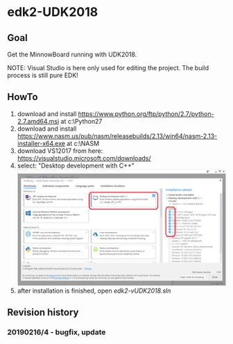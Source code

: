 # edk2-UDK2018

## Goal
Get the MinnowBoard running with UDK2018.

NOTE: Visual Studio is here only used for editing the project.
The build process is still pure EDK!

## HowTo
1. download and install https://www.python.org/ftp/python/2.7/python-2.7.amd64.msi
   at c:\Python27
2. download and install https://www.nasm.us/pub/nasm/releasebuilds/2.13/win64/nasm-2.13-installer-x64.exe
   at c:\NASM
3. download VS12017 from here: https://visualstudio.microsoft.com/downloads/
4. select: "Desktop development with C++"
	![component selection](VS2017-components.png)	
5. after installation is finished, open _edk2-vUDK2018.sln_

## Revision history
### 20190216/4 - bugfix, update
